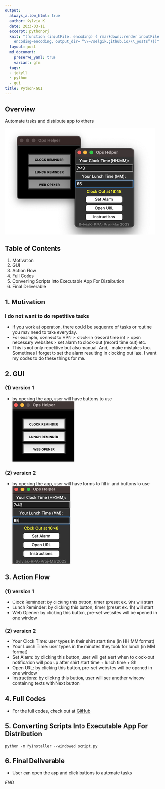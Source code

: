 ```yaml
---
output:
  always_allow_html: true
  author: Sylvia K
  date: 2023-03-11
  excerpt: pythonprj
  knit: "(function (inputFile, encoding) { rmarkdown::render(inputFile,
    encoding=encoding, output_dir= “\\~/selgik.github.io/\\_posts”)})"
  layout: post
  md_document:
    preserve_yaml: true
    variant: gfm
  tags:
  - jekyll
  - python
  - gui
title: Python-GUI
---
```

## Overview 
Automate tasks and distribute app to others  

![gui](/assets/images/gui-prj.png)

## Table of Contents
1. Motivation  
2. GUI  
3. Action Flow   
4. Full Codes
5. Converting Scripts Into Executable App For Distribution 
6. Final Deliverable

## 1. Motivation   
### I do not want to do repetitive tasks  
- If you work at operation, there could be sequence of tasks or routine you may need to take everyday.  
- For example, connect to VPN > clock-in (record time in) > open necessary websites > set alarm to clock-out (record time out) etc.   
- This is not only repetitive but also manual. And, I make mistakes too. Sometimes I forget to set the alarm resulting in clocking out late. I want my codes to do these things for me.   

## 2. GUI  
### (1) version 1  
- by opening the app, user will have buttons to use  
![v1](/assets/images/v1.png)  
         
### (2) version 2  
- by opening the app, user will have forms to fill in and buttons to use  
![v2](/assets/images/v2.png)  

## 3. Action Flow   
### (1) version 1  
- Clock Reminder: by clicking this button, timer (preset ex. 9h) will start   
- Lunch Reminder: by clicking this button, timer (preset ex. 1h) will start  
- Web Opener: by clicking this button, pre-set websites will be opened in one window  

### (2) version 2  
- Your Clock Time: user types in their shirt start time (in HH:MM format)  
- Your Lunch Time: user types in the minutes they took for lunch (in MM format)  
- Set Alarm: by clicking this button, user will get alert when to clock-out notification will pop up after shirt start time + lunch time + 8h  
- Open URL: by clicking this button, pre-set websites will be opened in one window  
- Instructions: by clicking this button, user will see another window containing texts with Next button   

## 4. Full Codes   
- For the full codes, check out at [GitHub](https://github.com/selgik/RPA-project/tree/main/button-to-start)   

## 5. Converting Scripts Into Executable App For Distribution  
    python -m PyInstaller --windowed script.py  

## 6. Final Deliverable   
- User can open the app and click buttons to automate tasks
 
*END* 
